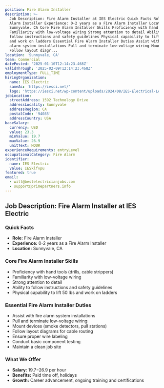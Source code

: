 ```yaml
---
position: Fire Alarm Installer
description: >-
  Job Description: Fire Alarm Installer at IES Electric Quick Facts Role: Fire
  Alarm Installer Experience: 0-2 years as a Fire Alarm Installer Location:
  Sunnyvale, CA Core Fire Alarm Installer Skills Proficiency with hand tools
  Familiarity with low-voltage wiring Strong attention to detail Ability to
  follow instructions and safety guidelines Physical capability to lift 50 lbs
  and work on ladders Essential Fire Alarm Installer Duties Assist with fire
  alarm system installations Pull and terminate low-voltage wiring Mount devices
  Follow layout diagr...
location: 'Sunnyvale, CA'
team: Commercial
datePosted: '2025-01-10T12:14:23.468Z'
validThrough: '2025-02-09T12:14:23.468Z'
employmentType: FULL_TIME
hiringOrganization:
  name: IES Electric
  sameAs: 'https://iesci.net/'
  logo: 'https://iesci.net/wp-content/uploads/2024/08/IES-Electrical-Logo-color.png'
jobLocation:
  streetAddress: 1592 Technology Drive
  addressLocality: Sunnyvale
  addressRegion: CA
  postalCode: '94085'
  addressCountry: USA
baseSalary:
  currency: USD
  value: 23.3
  minValue: 19.7
  maxValue: 26.9
  unitText: HOUR
experienceRequirements: entryLevel
occupationalCategory: Fire Alarm
identifier:
  name: IES Electric
  value: IESklfvpu
featured: true
email:
  - will@bestelectricianjobs.com
  - support@primepartners.info
---
```




## Job Description: Fire Alarm Installer at IES Electric

### Quick Facts
- **Role:** Fire Alarm Installer
- **Experience:** 0-2 years as a Fire Alarm Installer
- **Location:** Sunnyvale, CA

### Core Fire Alarm Installer Skills
- Proficiency with hand tools (drills, cable strippers)
- Familiarity with low-voltage wiring
- Strong attention to detail
- Ability to follow instructions and safety guidelines
- Physical capability to lift 50 lbs and work on ladders

### Essential Fire Alarm Installer Duties
- Assist with fire alarm system installations
- Pull and terminate low-voltage wiring
- Mount devices (smoke detectors, pull stations)
- Follow layout diagrams for cable routing
- Ensure proper wire labeling
- Conduct basic component testing
- Maintain a clean job site

### What We Offer
- **Salary:** $19.7-$26.9 per hour
- **Benefits:** Paid time off, holidays
- **Growth:** Career advancement, ongoing training and certifications
